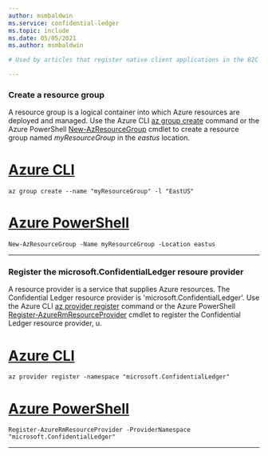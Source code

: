```yaml
---
author: msmbaldwin
ms.service: confidential-ledger
ms.topic: include
ms.date: 05/05/2021
ms.author: msmbaldwin

# Used by articles that register native client applications in the B2C tenant.

---
```


### Create a resource group

A resource group is a logical container into which Azure resources are deployed and managed. Use the Azure CLI [az group create](/cli/azure/group#az_group_create) command or the Azure PowerShell [New-AzResourceGroup](/powershell/module/az.resources/new-azresourcegroup) cmdlet to create a resource group named *myResourceGroup* in the *eastus* location.

# [Azure CLI](#tab/azure-cli)
```azurecli
az group create --name "myResourceGroup" -l "EastUS"
```
# [Azure PowerShell](#tab/azurepowershell)

```azurepowershell
New-AzResourceGroup -Name myResourceGroup -Location eastus
```
---

### Register the microsoft.ConfidentialLedger resoure provider

A resource provider is a service that supplies Azure resources. The Confidential Ledger resource provider is 'microsoft.ConfidentialLedger'. Use the Azure CLI [az provider register](/powershell/module/az.resources/new-azresourcegroup) command or the Azure PowerShell [Register-AzureRmResourceProvider](/powershell/module/azurerm.resources/register-azurermresourceprovider) cmdlet to register the Confidential Ledger resource provider, u.

# [Azure CLI](#tab/azure-cli)
```azurecli
az provider register -namespace "microsoft.ConfidentialLedger"
```
# [Azure PowerShell](#tab/azurepowershell)

```azurepowershell
Register-AzureRmResourceProvider -ProviderNamespace "microsoft.ConfidentialLedger"
```
---

